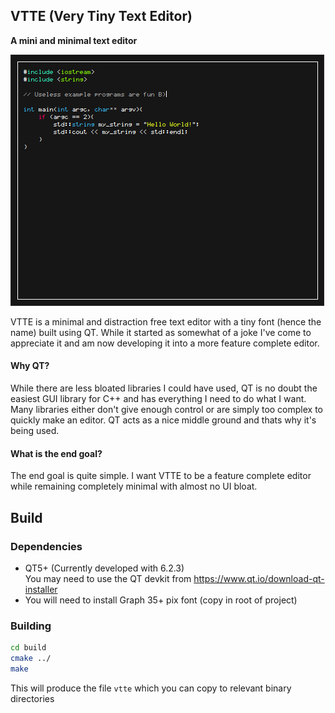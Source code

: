## VTTE (Very Tiny Text Editor)
**A mini and minimal text editor**

<img src="images/screenshot.png"/>

VTTE is a minimal and distraction free text editor with a tiny font (hence the name) built using QT. While it started as somewhat of a joke I've come to appreciate it and am now developing it into a more feature complete editor.

#### Why QT?
While there are less bloated libraries I could have used, QT is no doubt the easiest GUI library for C++ and has everything I need to do what I want. Many libraries either don't give enough control or are simply too complex to quickly make an editor. QT acts as a nice middle ground and thats why it's being used.

#### What is the end goal?
The end goal is quite simple. I want VTTE to be a feature complete editor while remaining completely minimal with almost no UI bloat.

## Build
### Dependencies
- QT5+ (Currently developed with 6.2.3)\
  You may need to use the QT devkit from https://www.qt.io/download-qt-installer
- You will need to install Graph 35+ pix font (copy in root of project)

### Building
```bash
cd build
cmake ../
make
```

This will produce the file `vtte` which you can copy to relevant binary directories

